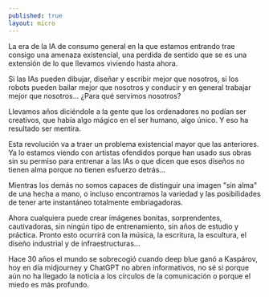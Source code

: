 ```yaml
---
published: true
layout: micro
---
```


La era de la IA de consumo general en la que estamos entrando trae consigo una amenaza existencial, una perdida de sentido que se es una extensión de lo que llevamos viviendo hasta ahora.

Si las IAs pueden dibujar, diseñar y escribir mejor que nosotros, si los robots pueden bailar mejor que nosotros y conducir y en general trabajar mejor que nosotros... ¿Para qué servimos nosotros?

Llevamos años diciéndole a la gente que los ordenadores no podían ser creativos, que había algo mágico en el ser humano, algo único. Y eso ha resultado ser mentira.

Esta revolución va a traer un problema existencial mayor que las anteriores. Ya lo estamos viendo con artistas ofendidos porque han usado sus obras sin su permiso para entrenar a las IAs o que dicen que esos diseños no tienen alma porque no tienen esfuerzo detrás...

Mientras los demás no somos capaces de distinguir una imagen "sin alma" de una hecha a mano, o incluso encontramos la variedad y las posibilidades de tener arte instantáneo totalmente embriagadoras.

Ahora cualquiera puede crear imágenes bonitas, sorprendentes, cautivadoras, sin ningún tipo de entrenamiento, sin años de estudio y práctica. Pronto esto ocurrirá con la música, la escritura, la escultura, el diseño industrial y de infraestructuras...

Hace 30 años el mundo se sobrecogió cuando deep blue ganó a Kaspárov, hoy en día midjourney y ChatGPT no abren informativos, no sé si porque aún no ha llegado la noticia a los círculos de la comunicación o porque el miedo es más profundo.

